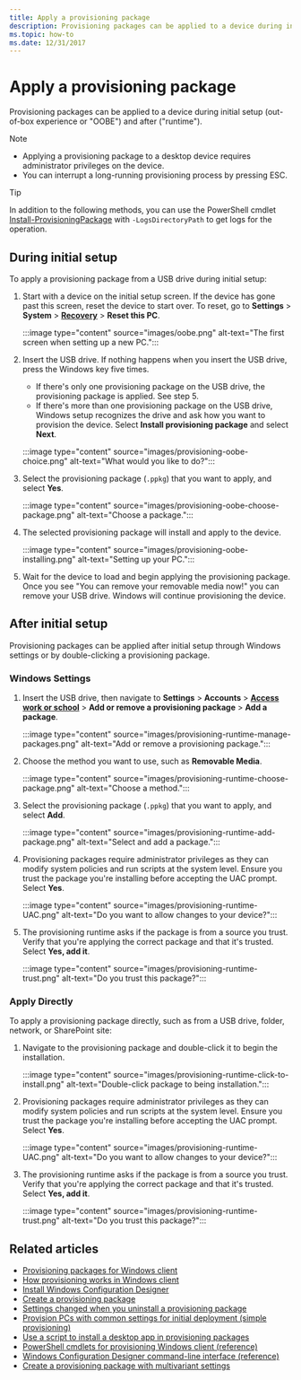```yaml
---
title: Apply a provisioning package
description: Provisioning packages can be applied to a device during initial setup (OOBE) and after (runtime).
ms.topic: how-to
ms.date: 12/31/2017
---
```


# Apply a provisioning package

Provisioning packages can be applied to a device during initial setup (out-of-box experience or "OOBE") and after ("runtime").

> [!NOTE]
>
> - Applying a provisioning package to a desktop device requires administrator privileges on the device.
> - You can interrupt a long-running provisioning process by pressing ESC.

> [!TIP]
> In addition to the following methods, you can use the PowerShell cmdlet [Install-ProvisioningPackage](/powershell/module/provisioning/Install-ProvisioningPackage) with `-LogsDirectoryPath` to get logs for the operation.

## During initial setup

To apply a provisioning package from a USB drive during initial setup:

1. Start with a device on the initial setup screen. If the device has gone past this screen, reset the device to start over. To reset, go to **Settings** > **System** > [**Recovery**](ms-settings:recovery) > **Reset this PC**.

   :::image type="content" source="images/oobe.png" alt-text="The first screen when setting up a new PC.":::

1. Insert the USB drive. If nothing happens when you insert the USB drive, press the Windows key five times.

   - If there's only one provisioning package on the USB drive, the provisioning package is applied. See step 5.
   - If there's more than one provisioning package on the USB drive, Windows setup recognizes the drive and ask how you want to provision the device. Select **Install provisioning package** and select **Next**.

   :::image type="content" source="images/provisioning-oobe-choice.png" alt-text="What would you like to do?":::

1. Select the provisioning package (`.ppkg`) that you want to apply, and select **Yes**.

    :::image type="content" source="images/provisioning-oobe-choose-package.png" alt-text="Choose a package.":::

1. The selected provisioning package will install and apply to the device.

   :::image type="content" source="images/provisioning-oobe-installing.png" alt-text="Setting up your PC.":::

1. Wait for the device to load and begin applying the provisioning package. Once you see "You can remove your removable media now!" you can remove your USB drive. Windows will continue provisioning the device.

## After initial setup

Provisioning packages can be applied after initial setup through Windows settings or by double-clicking a provisioning package.

### Windows Settings

1. Insert the USB drive, then navigate to **Settings** > **Accounts** > [**Access work or school**](ms-settings:workplace) > **Add or remove a provisioning package** > **Add a package**.

   :::image type="content" source="images/provisioning-runtime-manage-packages.png" alt-text="Add or remove a provisioning package.":::

1. Choose the method you want to use, such as **Removable Media**.

   :::image type="content" source="images/provisioning-runtime-choose-package.png" alt-text="Choose a method.":::

1. Select the provisioning package (`.ppkg`) that you want to apply, and select **Add**.

   :::image type="content" source="images/provisioning-runtime-add-package.png" alt-text="Select and add a package.":::

1. Provisioning packages require administrator privileges as they can modify system policies and run scripts at the system level. Ensure you trust the package you're installing before accepting the UAC prompt. Select **Yes**.

   :::image type="content" source="images/provisioning-runtime-UAC.png" alt-text="Do you want to allow changes to your device?":::

1. The provisioning runtime asks if the package is from a source you trust. Verify that you're applying the correct package and that it's trusted. Select **Yes, add it**.

   :::image type="content" source="images/provisioning-runtime-trust.png" alt-text="Do you trust this package?":::

### Apply Directly

To apply a provisioning package directly, such as from a USB drive, folder, network, or SharePoint site:

1. Navigate to the provisioning package and double-click it to begin the installation.

   :::image type="content" source="images/provisioning-runtime-click-to-install.png" alt-text="Double-click package to being installation.":::

1. Provisioning packages require administrator privileges as they can modify system policies and run scripts at the system level. Ensure you trust the package you're installing before accepting the UAC prompt. Select **Yes**.

   :::image type="content" source="images/provisioning-runtime-UAC.png" alt-text="Do you want to allow changes to your device?":::

1. The provisioning runtime asks if the package is from a source you trust. Verify that you're applying the correct package and that it's trusted. Select **Yes, add it**.

   :::image type="content" source="images/provisioning-runtime-trust.png" alt-text="Do you trust this package?":::

## Related articles

- [Provisioning packages for Windows client](provisioning-packages.md)
- [How provisioning works in Windows client](provisioning-how-it-works.md)
- [Install Windows Configuration Designer](provisioning-install-icd.md)
- [Create a provisioning package](provisioning-create-package.md)
- [Settings changed when you uninstall a provisioning package](provisioning-uninstall-package.md)
- [Provision PCs with common settings for initial deployment (simple provisioning)](provision-pcs-for-initial-deployment.md)
- [Use a script to install a desktop app in provisioning packages](provisioning-script-to-install-app.md)
- [PowerShell cmdlets for provisioning Windows client (reference)](provisioning-powershell.md)
- [Windows Configuration Designer command-line interface (reference)](provisioning-command-line.md)
- [Create a provisioning package with multivariant settings](provisioning-multivariant.md)
